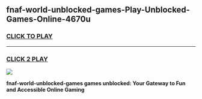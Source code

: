 
## fnaf-world-unblocked-games-Play-Unblocked-Games-Online-4670u
<h3>
<a href="https://premium76.site?title=fnaf-world-unblocked-games&ref=25A">CLICK TO PLAY</a></h3>
<hr>

<h3>
<a href="https://premium76.site?title=fnaf-world-unblocked-games&ref=25A">CLICK 2 PLAY</a>
  
</h3>

<a href="https://premium76.site?title=fnaf-world-unblocked-games&ref=25A"><img src="https://clearcache.store/games.png"></a>


**fnaf-world-unblocked-games games unblocked: Your Gateway to Fun and Accessible Online Gaming**
